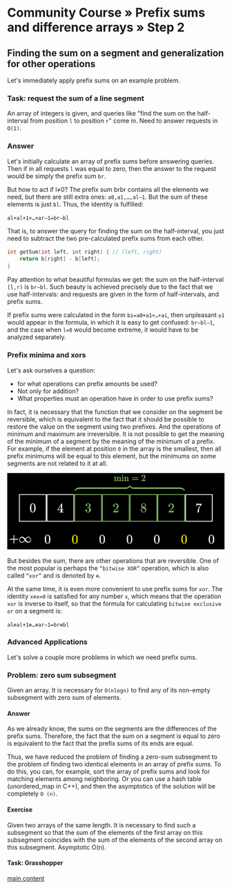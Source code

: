 # Community Course » Prefix sums and difference arrays » Step 2

## Finding the sum on a segment and generalization for other operations

Let's immediately apply prefix sums on an example problem.

### Task: request the sum of a line segment

An array of integers is given, and queries like "find the sum on the half-interval from position `l` to position `r`" come in. Need to answer requests in `O(1)`.

### Answer

Let's initially calculate an array of prefix sums before answering queries. Then if in all requests `l` was equal to zero, then the answer to the request would be simply the prefix sum `br`.

But how to act if l≠0? The prefix sum brbr contains all the elements we need, but there are still extra ones: `a0,a1,…,al−1`. But the sum of these elements is just `bl`. Thus, the identity is fulfilled:

`al+al+1+…+ar−1=br−bl`

That is, to answer the query for finding the sum on the half-interval, you just need to subtract the two pre-calculated prefix sums from each other.

```c++
int getSum(int left, int right) { // [left, right)
    return b[right] - b[left];
}
```

Pay attention to what beautiful formulas we get: the sum on the half-interval `[l,r)` is `br−bl`. Such beauty is achieved precisely due to the fact that we use half-intervals: and requests are given in the form of half-intervals, and prefix sums.

If prefix sums were calculated in the form `bi=a0+a1+…+ai`, then unpleasant `±1` would appear in the formula, in which it is easy to get confused: `br−bl−1`, and the case when `l=0` would become extreme, it would have to be analyzed separately.


### Prefix minima and xors

Let's ask ourselves a question: 
- for what operations can prefix amounts be used?
- Not only for addition?
- What properties must an operation have in order to use prefix sums?

In fact, it is necessary that the function that we consider on the segment be reversible, which is equivalent to the fact that it should be possible to restore the value on the segment using two prefixes. And the operations of minimum and maximum are irreversible. It is not possible to get the meaning of the minimum of a segment by the meaning of the minimum of a prefix. For example, if the element at position `0` in the array is the smallest, then all prefix minimums will be equal to this element, but the minimums on some segments are not related to it at all.

![img](https://github.com/cs-joy/codeforce-journey/blob/main/prefix_sum_and_different_arrays/step2/minMax.PNG)

But besides the sum, there are other operations that are reversible. One of the most popular is perhaps the `“bitwise XOR”` operation, which is also called `“xor”` and is denoted by `⊕`.

At the same time, it is even more convenient to use prefix sums for `xor`. The identity `x⊕x=0` is satisfied for any number `x`, which means that the operation `xor` is inverse to itself, so that the formula for calculating `bitwise exclusive or` on a segment is:

`al⊕al+1⊕…⊕ar−1=br⊕bl`


### Advanced Applications

Let's solve a couple more problems in which we need prefix sums.

### Problem: zero sum subsegment

Given an array. It is necessary for `O(nlog⁡n)` to find any of its non-empty subsegment with zero sum of elements.

#### Answer

As we already know, the sums on the segments are the differences of the prefix sums. Therefore, the fact that the sum on a segment is equal to zero is equivalent to the fact that the prefix sums of its ends are equal.

Thus, we have reduced the problem of finding a zero-sum subsegment to the problem of finding two identical elements in an array of prefix sums. To do this, you can, for example, sort the array of prefix sums and look for matching elements among neighboring. Or you can use a hash table (unordered_map in C++), and then the asymptotics of the solution will be completely `O (n)`.

#### Exercise

Given two arrays of the same length. It is necessary to find such a subsegment so that the sum of the elements of the first array on this subsegment coincides with the sum of the elements of the second array on this subsegment. Asymptotic O(n).


#### Task: Grasshopper






[main content](https://codeforces.com/edu/course/3/lesson/10/2 'in russian language')